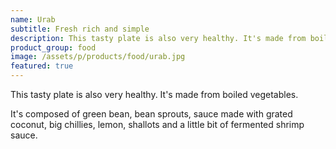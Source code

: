 ```yaml
---
name: Urab
subtitle: Fresh rich and simple
description: This tasty plate is also very healthy. It's made from boiled vegetables. It's composed of green bean, bean sprouts, sauce made with grated coconut, big chillies, lemon, shallots and a little bit of fermented shrimp sauce.
product_group: food
image: /assets/p/products/food/urab.jpg
featured: true
---
```

This tasty plate is also very healthy. It's made from boiled vegetables.

It's composed of green bean, bean sprouts, sauce made with grated coconut, big chillies, lemon, shallots and a little bit of fermented shrimp sauce.
